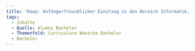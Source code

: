 ```yaml
---
title: "Keep: Anfängerfreundlicher Einstieg in den Bereich Informatik, der auch ohne Vorkenntnisse in dem Bereich absolviert werden konnte"
tags:
  - Inhalte
  - Quelle: Alumni Bachelor
  - Themenfeld: Curriculare Wünsche Bachelor
  - Bachelor
---
```

